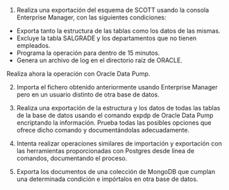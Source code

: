 1. Realiza una exportación del esquema de SCOTT usando la consola Enterprise Manager, con las siguientes condiciones:

* Exporta tanto la estructura de las tablas como los datos de las mismas.
* Excluye la tabla SALGRADE y los departamentos que no tienen empleados.
* Programa la operación para dentro de 15 minutos.
* Genera un archivo de log en el directorio raíz de ORACLE.

Realiza ahora la operación con Oracle Data Pump.

2. Importa el fichero obtenido anteriormente usando Enterprise Manager pero en un usuario distinto de otra base de datos.

3. Realiza una exportación de la estructura y los datos de todas las tablas de la base de datos usando el comando expdp de Oracle Data Pump encriptando la información. Prueba todas las posibles opciones que ofrece dicho comando y documentándolas adecuadamente.

4. Intenta realizar operaciones similares de importación y exportación con las herramientas proporcionadas con Postgres desde línea de comandos, documentando el proceso.

5. Exporta los documentos de una colección de MongoDB que cumplan una determinada condición e impórtalos en otra base de datos.